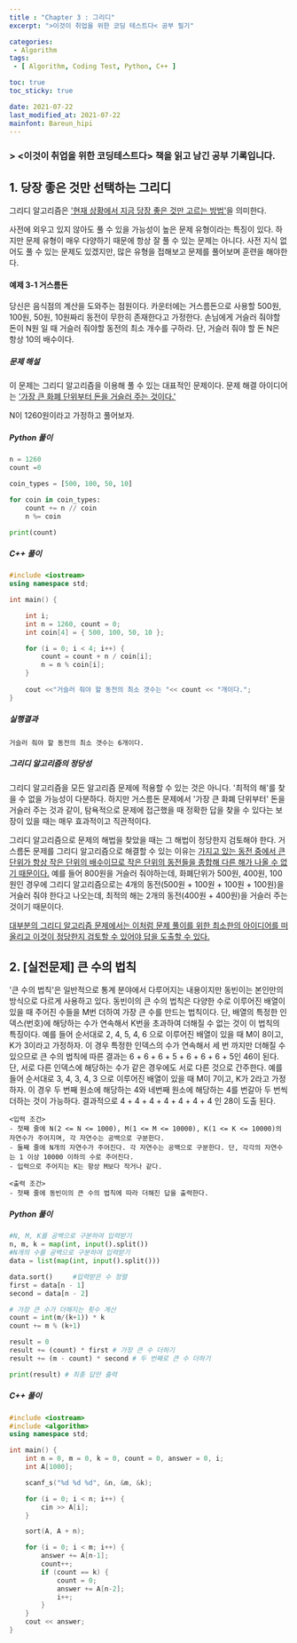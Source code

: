 ```yaml
---
title : "Chapter 3 : 그리디"
excerpt: ">이것이 취업을 위한 코딩 테스트다< 공부 필기"

categories:
 - Algorithm
tags:
 - [ Algorithm, Coding Test, Python, C++ ]

toc: true
toc_sticky: true

date: 2021-07-22
last_modified_at: 2021-07-22
mainfont: Bareun_hipi
---
```

### > <이것이 취업을 위한 코딩테스트다> 책을 읽고 남긴 공부 기록입니다.

## 1. 당장 좋은 것만 선택하는 그리디
그리디 알고리즘은 <u>'현재 상황에서 지금 당장 좋은 것만 고르는 방법'</u>을 의미한다.

사전에 외우고 있지 않아도 풀 수 있을 가능성이 높은 문제 유형이라는 특징이 있다. 하지만 문제 유형이 매우 다양하기 때문에 항상 잘 풀 수 있는 문제는 아니다.
사전 지식 없어도 풀 수 있는 문제도 있겠지만, 많은 유형을 접해보고 문제를 풀어보며 훈련을 해야한다.

#### 예제 3-1 거스름돈
당신은 음식점의 계산을 도와주는 점원이다. 카운터에는 거스름돈으로 사용할 500원, 100원, 50원, 10원짜리 동전이 무한히 존재한다고 가정한다. 손님에게 거슬러 줘야할 돈이 N원 일 때 거슬러 줘야할 동전의 최소 개수를 구하라. 단, 거슬러 줘야 할 돈 N은 항상 10의 배수이다.

##### 문제 해설
이 문제는 그리디 알고리즘을 이용해 풀 수 있는 대표적인 문제이다. 문제 해결 아이디어는 <u>'가장 큰 화폐 단위부터 돈을 거슬러 주는 것이다.'</u>

N이 1260원이라고 가정하고 풀어보자.

##### Python 풀이
``` python
n = 1260
count =0

coin_types = [500, 100, 50, 10]

for coin in coin_types:
    count += n // coin
    n %= coin

print(count)
```

##### C++ 풀이
```c++
#include <iostream>
using namespace std;

int main() {

    int i;
    int n = 1260, count = 0;
    int coin[4] = { 500, 100, 50, 10 };

    for (i = 0; i < 4; i++) {
        count = count + n / coin[i];
        n = n % coin[i];
    }
     
    cout <<"거슬러 줘야 할 동전의 최소 갯수는 "<< count << "개이다.";
}
```
##### 실행결과 
    거슬러 줘야 할 동전의 최소 갯수는 6개이다.

##### 그리디 알고리즘의 정당성
그리디 알고리즘을 모든 알고리즘 문제에 적용할 수 있는 것은 아니다. '최적의 해'를 찾을 수 없을 가능성이 다분하다. 하지만 거스름돈 문제에서 '가장 큰 화폐 단위부터' 돈을 거슬러 주는 것과 같이, 탐욕적으로 문제에 접근했을 때 정확한 답을 찾을 수 있다는 보장이 있을 때는 매우 효과적이고 직관적이다.

그리디 알고리즘으로 문제의 해법을 찾았을 때는 그 해법이 정당한지 검토해야 한다. 거스름돈 문제를 그리디 알고리즘으로 해결할 수 있는 이유는 <u>가지고 있는 동전 중에서 큰 단위가 항상 작은 단위의 배수이므로 작은 단위의 동전들을 종합해 다른 해가 나올 수 없기 때문이다.</u> 예를 들어 800원을 거슬러 줘야하는데, 화폐단위가 500원, 400원, 100원인 경우에 그리디 알고리즘으로는 4개의 동전(500원 + 100원 + 100원 + 100원)을 거슬러 줘야 한다고 나오는데, 최적의 해는 2개의 동전(400원 + 400원)을 거슬러 주는것이기 때문이다.

<u>대부분의 그리디 알고리즘 문제에서는 이처럼 문제 풀이를 위한 최소한의 아이디어를 떠올리고 이것이 정당한지 검토할 수 있어야 답을 도출할 수 있다.</u>


## 2. [실전문제] 큰 수의 법칙 
'큰 수의 법칙'은 일반적으로 통계 분야에서 다루어지는 내용이지만 동빈이는 본인만의 방식으로 다르게 사용하고 있다. 동빈이의 큰 수의 법칙은 다양한 수로 이루어진 배열이 있을 때 주어진 수들을 M번 더하여 가장 큰 수를 만드는 법칙이다. 단, 배열의 특정한 인덱스(번호)에 해당하는 수가 연속해서 K번을 초과하여 더해질 수 없는 것이 이 법칙의 특징이다.
예를 들어 순서대로 2, 4, 5, 4, 6 으로 이루어진 배열이 있을 때 M이 8이고, K가 3이라고 가정하자. 이 경우 특정한 인덱스의 수가 연속해서 세 번 까지만 더해질 수 있으므로 큰 수의 법칙에 따른 결과는 6 + 6 + 6 + 5 + 6 + 6 + 6 + 5인 46이 된다.
단, 서로 다른 인덱스에 해당하는 수가 같은 경우에도 서로 다른 것으로 간주한다. 예를 들어 순서대로 3, 4, 3, 4, 3 으로 이루어진 배열이 있을 때 M이 7이고, K가 2라고 가정하자. 이 경우 두 번째 원소에 해당하는 4와 네번째 원소에 해당하는 4를 번갈아 두 번씩 더하는 것이 가능하다. 결과적으로 4 + 4 + 4 + 4 + 4 + 4 + 4 인 28이 도출 된다.

    <입력 조건>  
    - 첫째 줄에 N(2 <= N <= 1000), M(1 <= M <= 10000), K(1 <= K <= 10000)의 자연수가 주어지며, 각 자연수는 공백으로 구분한다.
    - 둘째 줄에 N개의 자연수가 주어진다. 각 자연수는 공백으로 구분한다. 단, 각각의 자연수는 1 이상 10000 이하의 수로 주어진다.
    - 입력으로 주어지는 K는 항상 M보다 작거나 같다.
    
    <출력 조건>
    - 첫째 줄에 동빈이의 큰 수의 법칙에 따라 더해진 답을 출력한다.

##### Python 풀이
```python
#N, M, K를 공백으로 구분하여 입력받기
n, m, k = map(int, input().split())
#N개의 수를 공백으로 구분하여 입력받기
data = list(map(int, input().split()))

data.sort()     #입력받은 수 정렬
first = data[n - 1]
second = data[n - 2]

# 가장 큰 수가 더해지는 횟수 계산
count = int(m/(k+1)) * k
count += m % (k+1)

result = 0
result += (count) * first # 가장 큰 수 더하기
result += (m - count) * second # 두 번째로 큰 수 더하기

print(result) # 최종 답안 출력
```

##### C++ 풀이
```c++
#include <iostream>
#include <algorithm>
using namespace std;

int main() {
    int n = 0, m = 0, k = 0, count = 0, answer = 0, i;
    int A[1000];

    scanf_s("%d %d %d", &n, &m, &k);

    for (i = 0; i < n; i++) {
        cin >> A[i];
    }

    sort(A, A + n);

    for (i = 0; i < m; i++) {
        answer += A[n-1];
        count++;
        if (count == k) {
            count = 0;
            answer += A[n-2];
            i++;
        }
    }
    cout << answer;
}
```